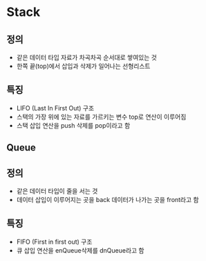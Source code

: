 

# Stack



## 정의

- 같은 데이터 타입 자료가 차곡차곡 순서대로 쌓여있는 것
- 한쪽 끝(top)에서 삽입과 삭제가 일어나는 선형리스트



## 특징

- LIFO (Last In First Out) 구조
- 스택의 가장 위에 있는 자료를 가르키는 변수 top로 연산이 이루어짐
- 스택 삽입 연산을 push 삭제를 pop이라고 함



## Queue



## 정의

- 같은 데이터 타입이 줄을 서는 것
- 데이터 삽입이 이루어지는 곳을 back 데이터가 나가는 곳을 front라고 함

## 특징

- FIFO (First in first out) 구조
- 큐 삽입 연산을 enQueue삭제를 dnQueue라고 함

